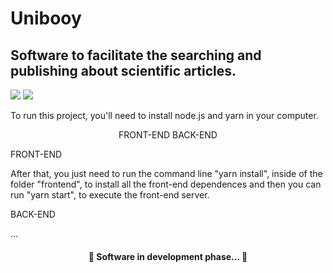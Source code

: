 # Unibooy
## Software to facilitate the searching and publishing about scientific articles. 

<div>
<img src="https://img.shields.io/badge/phase-in_development-blue" />
<img src="https://img.shields.io/badge/version-0.1-green" />
</div>

To run this project, you'll need to install node.js and yarn in your computer. 

<p align="center" style="text-decoration: none;">
 <a href="#front" style="text-decoration: none;">FRONT-END</a>
 <a href="#back" style="text-decoration: none;">BACK-END</a>
</p>

<div id="front">
FRONT-END

After that, you just need to run the command line "yarn install", inside of the folder "frontend", to install all the front-end dependences and then you can run "yarn start", to execute the front-end server.
</div>

<div id="back">
BACK-END

...
</div>

<h4 align="center"> 
	🚧  Software in development phase...  🚧
</h4>
